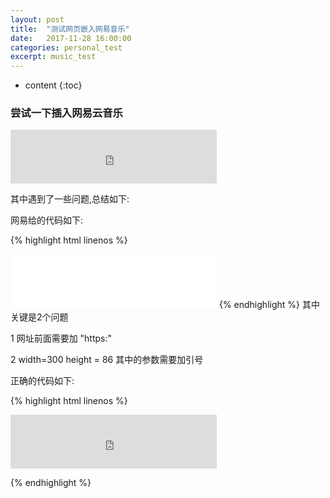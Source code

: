 ```yaml
---
layout: post
title:  "测试网页嵌入网易音乐"
date:   2017-11-28 16:00:00
categories: personal_test
excerpt: music_test
---
```


* content
{:toc}


### 尝试一下插入网易云音乐
  

<html>
<iframe frameborder="no" border="0" marginwidth="0" marginheight="0" width="330" height="86" src="https://music.163.com/outchain/player?type=2&id=170749&auto=1&height=66"></iframe>
</html>

其中遇到了一些问题,总结如下:

网易给的代码如下:

{% highlight html linenos %}
<iframe frameborder="no" border="0" marginwidth="0" marginheight="0" width=330 height=86 
src="//music.163.com/outchain/player?type=2&id=170749&auto=1&height=66"></iframe>
{% endhighlight %}
其中关键是2个问题

1  网址前面需要加 "https:"

2  width=300 height = 86 其中的参数需要加引号

正确的代码如下:

{% highlight html linenos %}
<iframe frameborder="no" border="0" marginwidth="0" marginheight="0" width="330" height="86" 
src="https://music.163.com/outchain/player?type=2&id=170749&auto=1&height=66"></iframe>

{% endhighlight %}


		



